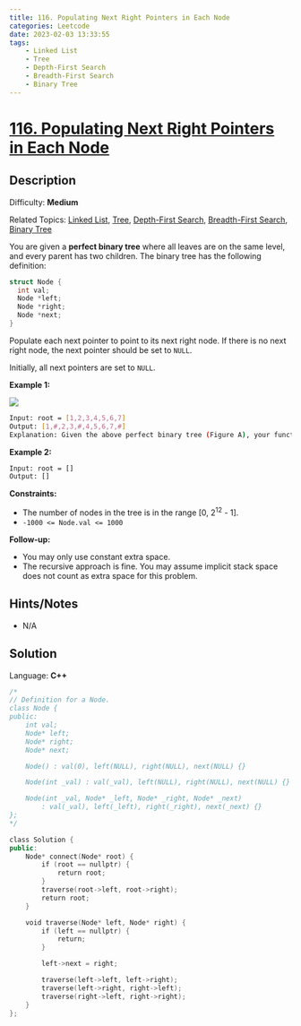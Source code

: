 ```yaml
---
title: 116. Populating Next Right Pointers in Each Node
categories: Leetcode
date: 2023-02-03 13:33:55
tags:
    - Linked List
    - Tree
    - Depth-First Search
    - Breadth-First Search
    - Binary Tree
---
```


# [116\. Populating Next Right Pointers in Each Node](https://leetcode.com/problems/populating-next-right-pointers-in-each-node/)

## Description

Difficulty: **Medium**

Related Topics: [Linked List](https://leetcode.com/tag/linked-list/), [Tree](https://leetcode.com/tag/tree/), [Depth-First Search](https://leetcode.com/tag/depth-first-search/), [Breadth-First Search](https://leetcode.com/tag/breadth-first-search/), [Binary Tree](https://leetcode.com/tag/binary-tree/)

You are given a **perfect binary tree** where all leaves are on the same level, and every parent has two children. The binary tree has the following definition:

```C++
struct Node {
  int val;
  Node *left;
  Node *right;
  Node *next;
}
```

Populate each next pointer to point to its next right node. If there is no next right node, the next pointer should be set to `NULL`.

Initially, all next pointers are set to `NULL`.

**Example 1:**

![](https://assets.leetcode.com/uploads/2019/02/14/116_sample.png)

```bash
Input: root = [1,2,3,4,5,6,7]
Output: [1,#,2,3,#,4,5,6,7,#]
Explanation: Given the above perfect binary tree (Figure A), your function should populate each next pointer to point to its next right node, just like in Figure B. The serialized output is in level order as connected by the next pointers, with '#' signifying the end of each level.
```

**Example 2:**

```bash
Input: root = []
Output: []
```

**Constraints:**

* The number of nodes in the tree is in the range [0, 2<sup>12</sup> - 1].
* `-1000 <= Node.val <= 1000`

**Follow-up:**

* You may only use constant extra space.
* The recursive approach is fine. You may assume implicit stack space does not count as extra space for this problem.

## Hints/Notes

* N/A

## Solution

Language: **C++**

```C++
/*
// Definition for a Node.
class Node {
public:
    int val;
    Node* left;
    Node* right;
    Node* next;

    Node() : val(0), left(NULL), right(NULL), next(NULL) {}

    Node(int _val) : val(_val), left(NULL), right(NULL), next(NULL) {}

    Node(int _val, Node* _left, Node* _right, Node* _next)
        : val(_val), left(_left), right(_right), next(_next) {}
};
*/

class Solution {
public:
    Node* connect(Node* root) {
        if (root == nullptr) {
            return root;
        }
        traverse(root->left, root->right);
        return root;
    }

    void traverse(Node* left, Node* right) {
        if (left == nullptr) {
            return;
        }

        left->next = right;

        traverse(left->left, left->right);
        traverse(left->right, right->left);
        traverse(right->left, right->right);
    }
};
```
